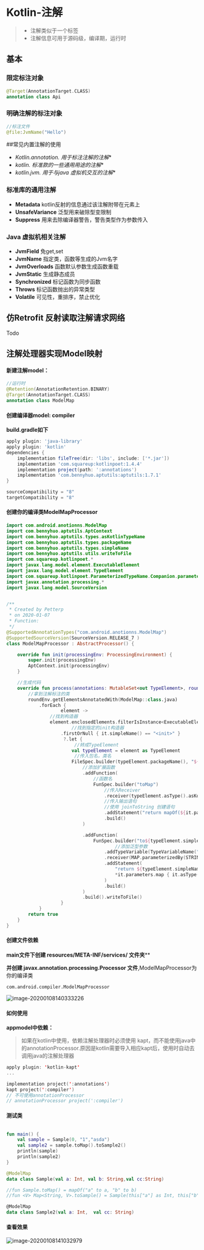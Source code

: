 # Kotlin-注解

> - 注解类似于一个标签
> - 注解信息可用于源码级，编译期，运行时

## 基本

### 限定标注对象

```kotlin
@Target(AnnotationTarget.CLASS)
annotation class Api
```

### 明确注解的标注对象

```kotlin
//标注文件
@file:JvmName("Hello")
```



##常见内置注解的使用

- **Kotlin.annotation.* 用于标注注解的注解**
- **kotlin.* 标准款的一些通用用途的注解**
- **kotlin.jvm.* 用于与java 虚拟机交互的注解**



### 标准库的通用注解

- **Metadata**  kotlin反射的信息通过该注解附带在元素上
- **UnsafeVariance**  泛型用来破除型变限制
- **Suppress**  用来去除编译器警告，警告类型作为参数传入

### Java 虚拟机相关注解

- **JvmField** 免get,set
- **JvmName**  指定类，函数等生成的Jvm名字
- **JvmOverloads**  函数默认参数生成函数重载
- **JvmStatic**  生成静态成员
- **Synchronized** 标记函数为同步函数
- **Throws** 标记函数抛出的异常类型
- **Volatile**  可见性，重排序，禁止优化



## 仿Retrofit 反射读取注解请求网络

Todo



## 注解处理器实现Model映射

####   新建注解model：

```kotlin
//运行时
@Retention(AnnotationRetention.BINARY)
@Target(AnnotationTarget.CLASS)
annotation class ModelMap
```

#### 创建编译器model: compiler

**build.gradle如下**

```groovy
apply plugin: 'java-library'
apply plugin: 'kotlin'
dependencies {
    implementation fileTree(dir: 'libs', include: ['*.jar'])
    implementation 'com.squareup:kotlinpoet:1.4.4'
    implementation project(path: ':annotations')
    implementation 'com.bennyhuo.aptutils:aptutils:1.7.1'
}

sourceCompatibility = "8"
targetCompatibility = "8"

```



#### 创建你的编译类ModelMapProcessor

```kotlin
import com.android.anotionns.ModelMap
import com.bennyhuo.aptutils.AptContext
import com.bennyhuo.aptutils.types.asKotlinTypeName
import com.bennyhuo.aptutils.types.packageName
import com.bennyhuo.aptutils.types.simpleName
import com.bennyhuo.aptutils.utils.writeToFile
import com.squareup.kotlinpoet.*
import javax.lang.model.element.ExecutableElement
import javax.lang.model.element.TypeElement
import com.squareup.kotlinpoet.ParameterizedTypeName.Companion.parameterizedBy
import javax.annotation.processing.*
import javax.lang.model.SourceVersion


/**
 * Created by Petterp
 * on 2020-01-07
 * Function:
 */
@SupportedAnnotationTypes("com.android.anotionns.ModelMap")
@SupportedSourceVersion(SourceVersion.RELEASE_7 )
class ModelMapProcessor : AbstractProcessor() {

    override fun init(processingEnv: ProcessingEnvironment) {
        super.init(processingEnv)
        AptContext.init(processingEnv)
    }

    //生成代码
    override fun process(annotations: MutableSet<out TypeElement>, roundEnv: RoundEnvironment): Boolean {
        //拿到注解标注的类
        roundEnv.getElementsAnnotatedWith(ModelMap::class.java)
            .forEach {
                    element ->
                //找到构造器
                element.enclosedElements.filterIsInstance<ExecutableElement>()
                        //找到指定的init构造器
                    .firstOrNull { it.simpleName() == "<init>" }
                     ?.let {
                         //转成TypeElement
                        val typeElement = element as TypeElement
                         //传入包名，类名
                        FileSpec.builder(typeElement.packageName(), "${typeElement.simpleName()}\$\$ModelMap")
                            //添加扩展函数
                            .addFunction(
                                //函数名
                                FunSpec.builder("toMap")
                                    //传入Receiver
                                    .receiver(typeElement.asType().asKotlinTypeName())
                                    //传入输出语句
                                    //使用 joinToString 创建语句
                                    .addStatement("return mapOf(${it.parameters.joinToString {""""${it.simpleName()}" to ${it.simpleName()}""" }})")
                                    .build()
                            )

                            .addFunction(
                                FunSpec.builder("to${typeElement.simpleName()}")
                                        //添加泛型参数
                                    .addTypeVariable(TypeVariableName("V"))
                                    .receiver(MAP.parameterizedBy(STRING, TypeVariableName("V")))
                                    .addStatement(
                                        "return ${typeElement.simpleName()}(${it.parameters.joinToString{ """this["${it.simpleName()}"] as %T """ } })",
                                        *it.parameters.map { it.asType().asKotlinTypeName() }.toTypedArray()
                                    )
                                    .build()
                            )
                            .build().writeToFile()
                    }
            }
        return true
    }
}
```



#### 创建文件依赖

**main文件下创建 resources/META-INF/services/ 文件夹****

**并创建 javax.annotation.processing.Processor 文件**,ModelMapProcessor为你的编译类

```
com.android.compiler.ModelMapProcessor
```

![image-20200108140333226](https://tva1.sinaimg.cn/large/006tNbRwly1gap4ak765cj30p10ammxw.jpg)



#### 如何使用

**appmodel中依赖：**

> 如果在kotlin中使用，依赖注解处理器时必须使用 kapt，而不能使用java中的annotationProcessor.原因是kotlin需要导入相应kapt后，使用时自动去调用java的注解处理器

```kotlin
apply plugin: 'kotlin-kapt'
...

implementation project(':annotations')
kapt project(':compiler')
// 不可使用annotationProcessor
// annotationProcessor project(':compiler')
```



#### 测试类

```kotlin

fun main() {
    val sample = Sample(0, "1","asda")
    val sample2 = sample.toMap().toSample2()
    println(sample)
    println(sample2)
}

@ModelMap
data class Sample(val a: Int, val b: String,val cc:String)

//fun Sample.toMap() = mapOf("a" to a, "b" to b)
//fun <V> Map<String, V>.toSample() = Sample(this["a"] as Int, this["b"] as String)

@ModelMap
data class Sample2(val a: Int,  val cc: String)
```



#### 查看效果

![image-20200108141032979](https://tva1.sinaimg.cn/large/006tNbRwly1gap4hsfqfij31290dvtau.jpg)








